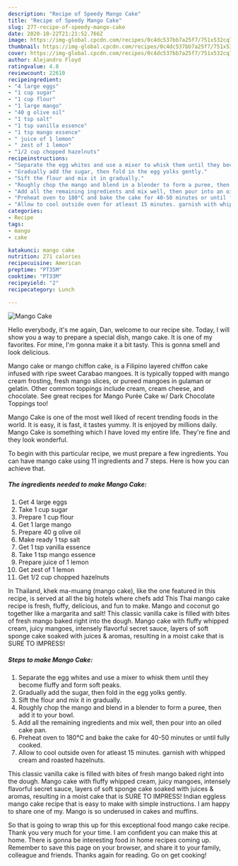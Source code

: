 ```yaml
---
description: "Recipe of Speedy Mango Cake"
title: "Recipe of Speedy Mango Cake"
slug: 277-recipe-of-speedy-mango-cake
date: 2020-10-22T21:21:52.766Z
image: https://img-global.cpcdn.com/recipes/0c4dc537bb7a25f7/751x532cq70/mango-cake-recipe-main-photo.jpg
thumbnail: https://img-global.cpcdn.com/recipes/0c4dc537bb7a25f7/751x532cq70/mango-cake-recipe-main-photo.jpg
cover: https://img-global.cpcdn.com/recipes/0c4dc537bb7a25f7/751x532cq70/mango-cake-recipe-main-photo.jpg
author: Alejandro Floyd
ratingvalue: 4.8
reviewcount: 22610
recipeingredient:
- "4 large eggs"
- "1 cup sugar"
- "1 cup flour"
- "1 large mango"
- "40 g olive oil"
- "1 tsp salt"
- "1 tsp vanilla essence"
- "1 tsp mango essence"
- " juice of 1 lemon"
- " zest of 1 lemon"
- "1/2 cup chopped hazelnuts"
recipeinstructions:
- "Separate the egg whites and use a mixer to whisk them until they become fluffy and form soft peaks."
- "Gradually add the sugar, then fold in the egg yolks gently."
- "Sift the flour and mix it in gradually."
- "Roughly chop the mango and blend in a blender to form a puree, then add it to your bowl."
- "Add all the remaining ingredients and mix well, then pour into an oiled cake pan."
- "Preheat oven to 180°C and bake the cake for 40-50 minutes or until fully cooked."
- "Allow to cool outside oven for atleast 15 minutes. garnish with whipped cream and roasted hazelnuts."
categories:
- Recipe
tags:
- mango
- cake

katakunci: mango cake 
nutrition: 271 calories
recipecuisine: American
preptime: "PT35M"
cooktime: "PT33M"
recipeyield: "2"
recipecategory: Lunch

---
```



![Mango Cake](https://img-global.cpcdn.com/recipes/0c4dc537bb7a25f7/751x532cq70/mango-cake-recipe-main-photo.jpg)

Hello everybody, it's me again, Dan, welcome to our recipe site. Today, I will show you a way to prepare a special dish, mango cake. It is one of my favorites. For mine, I'm gonna make it a bit tasty. This is gonna smell and look delicious.

Mango cake or mango chiffon cake, is a Filipino layered chiffon cake infused with ripe sweet Carabao mangoes. It is typically topped with mango cream frosting, fresh mango slices, or pureed mangoes in gulaman or gelatin. Other common toppings include cream, cream cheese, and chocolate. See great recipes for Mango Purée Cake w/ Dark Chocolate Toppings too!

Mango Cake is one of the most well liked of recent trending foods in the world. It is easy, it is fast, it tastes yummy. It is enjoyed by millions daily. Mango Cake is something which I have loved my entire life. They're fine and they look wonderful.


To begin with this particular recipe, we must prepare a few ingredients. You can have mango cake using 11 ingredients and 7 steps. Here is how you can achieve that.

<!--inarticleads1-->

##### The ingredients needed to make Mango Cake:

1. Get 4 large eggs
1. Take 1 cup sugar
1. Prepare 1 cup flour
1. Get 1 large mango
1. Prepare 40 g olive oil
1. Make ready 1 tsp salt
1. Get 1 tsp vanilla essence
1. Take 1 tsp mango essence
1. Prepare  juice of 1 lemon
1. Get  zest of 1 lemon
1. Get 1/2 cup chopped hazelnuts


In Thailand, khek ma-muang (mango cake), like the one featured in this recipe, is served at all the big hotels where chefs add This Thai mango cake recipe is fresh, fluffy, delicious, and fun to make. Mango and coconut go together like a margarita and salt! This classic vanilla cake is filled with bites of fresh mango baked right into the dough. Mango cake with fluffy whipped cream, juicy mangoes, intensely flavorful secret sauce, layers of soft sponge cake soaked with juices &amp; aromas, resulting in a moist cake that is SURE TO IMPRESS! 

<!--inarticleads2-->

##### Steps to make Mango Cake:

1. Separate the egg whites and use a mixer to whisk them until they become fluffy and form soft peaks.
1. Gradually add the sugar, then fold in the egg yolks gently.
1. Sift the flour and mix it in gradually.
1. Roughly chop the mango and blend in a blender to form a puree, then add it to your bowl.
1. Add all the remaining ingredients and mix well, then pour into an oiled cake pan.
1. Preheat oven to 180°C and bake the cake for 40-50 minutes or until fully cooked.
1. Allow to cool outside oven for atleast 15 minutes. garnish with whipped cream and roasted hazelnuts.


This classic vanilla cake is filled with bites of fresh mango baked right into the dough. Mango cake with fluffy whipped cream, juicy mangoes, intensely flavorful secret sauce, layers of soft sponge cake soaked with juices &amp; aromas, resulting in a moist cake that is SURE TO IMPRESS! Indian eggless mango cake recipe that is easy to make with simple instructions. I am happy to share one of my. Mango is so underused in cakes and muffins. 

So that is going to wrap this up for this exceptional food mango cake recipe. Thank you very much for your time. I am confident you can make this at home. There is gonna be interesting food in home recipes coming up. Remember to save this page on your browser, and share it to your family, colleague and friends. Thanks again for reading. Go on get cooking!
